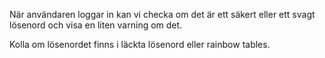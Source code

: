 När användaren loggar in kan vi checka om det är ett säkert eller ett svagt lösenord och visa en liten varning om det.

Kolla om lösenordet finns i läckta lösenord eller rainbow tables. 